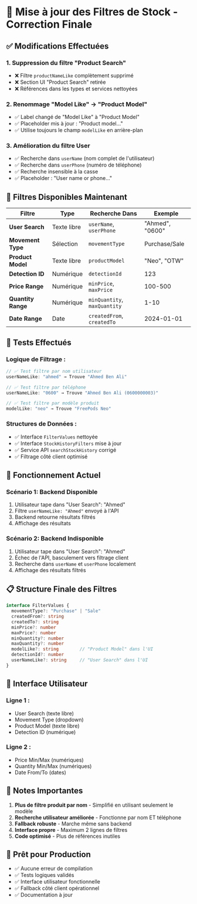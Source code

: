 # 🔧 Mise à jour des Filtres de Stock - Correction Finale

## ✅ **Modifications Effectuées**

### 1. **Suppression du filtre "Product Search"**
- ❌ Filtre `productNameLike` complètement supprimé
- ❌ Section UI "Product Search" retirée
- ❌ Références dans les types et services nettoyées

### 2. **Renommage "Model Like" → "Product Model"**  
- ✅ Label changé de "Model Like" à "Product Model"
- ✅ Placeholder mis à jour : "Product model..."
- ✅ Utilise toujours le champ `modelLike` en arrière-plan

### 3. **Amélioration du filtre User**
- ✅ Recherche dans `userName` (nom complet de l'utilisateur)
- ✅ Recherche dans `userPhone` (numéro de téléphone)
- ✅ Recherche insensible à la casse
- ✅ Placeholder : "User name or phone..."

## 🎯 **Filtres Disponibles Maintenant**

| Filtre | Type | Recherche Dans | Exemple |
|--------|------|---------------|---------|
| **User Search** | Texte libre | `userName`, `userPhone` | "Ahmed", "0600" |
| **Movement Type** | Sélection | `movementType` | Purchase/Sale |
| **Product Model** | Texte libre | `productModel` | "Neo", "OTW" |
| **Detection ID** | Numérique | `detectionId` | 123 |
| **Price Range** | Numérique | `minPrice`, `maxPrice` | 100-500 |
| **Quantity Range** | Numérique | `minQuantity`, `maxQuantity` | 1-10 |
| **Date Range** | Date | `createdFrom`, `createdTo` | 2024-01-01 |

## 🧪 **Tests Effectués**

### **Logique de Filtrage :**
```javascript
// ✅ Test filtre par nom utilisateur
userNameLike: "ahmed" → Trouve "Ahmed Ben Ali"

// ✅ Test filtre par téléphone  
userNameLike: "0600" → Trouve "Ahmed Ben Ali (0600000003)"

// ✅ Test filtre par modèle produit
modelLike: "neo" → Trouve "FreePods Neo"
```

### **Structures de Données :**
- ✅ Interface `FilterValues` nettoyée
- ✅ Interface `StockHistoryFilters` mise à jour  
- ✅ Service API `searchStockHistory` corrigé
- ✅ Filtrage côté client optimisé

## 🔄 **Fonctionnement Actuel**

### **Scénario 1: Backend Disponible**
1. Utilisateur tape dans "User Search": "Ahmed"
2. Filtre `userNameLike: "Ahmed"` envoyé à l'API
3. Backend retourne résultats filtrés
4. Affichage des résultats

### **Scénario 2: Backend Indisponible** 
1. Utilisateur tape dans "User Search": "Ahmed"
2. Échec de l'API, basculement vers filtrage client
3. Recherche dans `userName` et `userPhone` localement
4. Affichage des résultats filtrés

## 📋 **Structure Finale des Filtres**

```typescript
interface FilterValues {
  movementType?: "Purchase" | "Sale"
  createdFrom?: string
  createdTo?: string
  minPrice?: number
  maxPrice?: number
  minQuantity?: number
  maxQuantity?: number
  modelLike?: string        // "Product Model" dans l'UI
  detectionId?: number
  userNameLike?: string     // "User Search" dans l'UI
}
```

## 🎨 **Interface Utilisateur**

### **Ligne 1 :**
- User Search (texte libre)
- Movement Type (dropdown)
- Product Model (texte libre)
- Detection ID (numérique)

### **Ligne 2 :**
- Price Min/Max (numériques)
- Quantity Min/Max (numériques)  
- Date From/To (dates)

## 📝 **Notes Importantes**

1. **Plus de filtre produit par nom** - Simplifié en utilisant seulement le modèle
2. **Recherche utilisateur améliorée** - Fonctionne par nom ET téléphone
3. **Fallback robuste** - Marche même sans backend
4. **Interface propre** - Maximum 2 lignes de filtres
5. **Code optimisé** - Plus de références inutiles

## 🚀 **Prêt pour Production**

- ✅ Aucune erreur de compilation
- ✅ Tests logiques validés
- ✅ Interface utilisateur fonctionnelle
- ✅ Fallback côté client opérationnel
- ✅ Documentation à jour